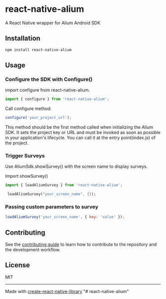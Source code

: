 # react-native-alium

A React Native wrapper for Alium Android SDK

## Installation

```sh
npm install react-native-alium
```

## Usage

### Configure the SDK with Configure()

import configure from react-native-alium.

```js
import { configure } from 'react-native-alium';
```

Call configure method.

```js
configure('your_project_url');
```

This method should be the first method called when initializing the Alium SDK. It sets the project key or URL and must be invoked as soon as possible in your application's lifecycle. You can call it at the entry point(index.js) of the project.

### Trigger Surveys

Use AliumSdk.showSurvey() with the screen name to display surveys.

Import showSurvey()

```js
import { loadAliumSurvey } from 'react-native-alium';
```

```dart
 loadAliumSurvey("your_screen_name", {});
```

### Passing custom parameters to survey

```js
loadAliumSurvey('your_screen_name', { key: 'value' });
```

## Contributing

See the [contributing guide](CONTRIBUTING.md) to learn how to contribute to the repository and the development workflow.

## License

MIT

---

Made with [create-react-native-library](https://github.com/callstack/react-native-builder-bob)
"# react-native-alium"
